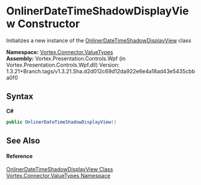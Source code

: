 # OnlinerDateTimeShadowDisplayView Constructor 
 

Initializes a new instance of the <a href="T_Vortex_Connector_ValueTypes_OnlinerDateTimeShadowDisplayView.md">OnlinerDateTimeShadowDisplayView</a> class

**Namespace:**&nbsp;<a href="N_Vortex_Connector_ValueTypes.md">Vortex.Connector.ValueTypes</a><br />**Assembly:**&nbsp;Vortex.Presentation.Controls.Wpf (in Vortex.Presentation.Controls.Wpf.dll) Version: 1.3.21+Branch.tags/v1.3.21.Sha.d2d012c69d12da922e6e4a18ad43e5435cbba0f0

## Syntax

**C#**<br />
``` C#
public OnlinerDateTimeShadowDisplayView()
```


## See Also


#### Reference
<a href="T_Vortex_Connector_ValueTypes_OnlinerDateTimeShadowDisplayView.md">OnlinerDateTimeShadowDisplayView Class</a><br /><a href="N_Vortex_Connector_ValueTypes.md">Vortex.Connector.ValueTypes Namespace</a><br />